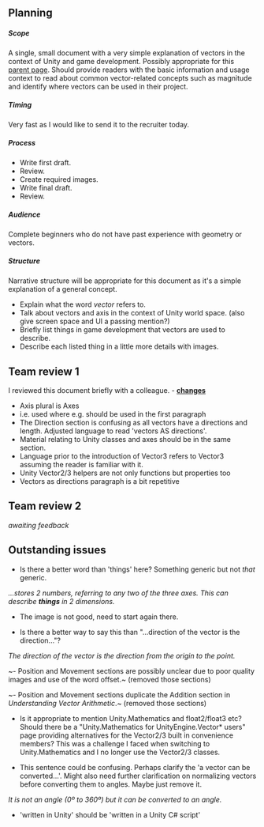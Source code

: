 ## Planning


##### Scope
A single, small document with a very simple explanation of vectors in the context of Unity and game development.
Possibly appropriate for this [parent page](https://docs.unity3d.com/Manual/VectorCookbook.html).
Should provide readers with the basic information and usage context to read about common vector-related concepts such as magnitude and identify where vectors can be used in their project.

##### Timing
Very fast as I would like to send it to the recruiter today.

##### Process
- Write first draft.
- Review.
- Create required images.
- Write final draft.
- Review.

##### Audience
Complete beginners who do not have past experience with geometry or vectors.

##### Structure
Narrative structure will be appropriate for this document as it's a simple explanation of a general concept.

- Explain what the word _vector_ refers to.
- Talk about vectors and axis in the context of Unity world space. (also give screen space and UI a passing mention?)
- Briefly list things in game development that vectors are used to describe. 
- Describe each listed thing in a little more details with images.

## Team review 1
I reviewed this document briefly with a colleague. - [**changes**](https://github.com/danhale-git/technical-writing-practice/commit/928d23309f13ad9bc0cf32a3c7fe114a9f2d177c)
- Axis plural is Axes
- i.e. used where e.g. should be used in the first paragraph
- The Direction section is confusing as all vectors have a directions and length. Adjusted language to read 'vectors AS directions'.
- Material relating to Unity classes and axes should be in the same section.
- Language prior to the introduction of Vector3 refers to Vector3 assuming the reader is familiar with it.
- Unity Vector2/3 helpers are not only functions but properties too
- Vectors as directions paragraph is a bit repetitive

## Team review 2
_awaiting feedback_

## Outstanding issues
- Is there a better word than 'things' here? Something generic but not _that_ generic.

_...stores 2 numbers, referring to any two of the three axes. This can describe **things** in 2 dimensions._

- The image is not good, need to start again there.

- Is there a better way to say this than "...direction of the vector is the direction..."?

_The direction of the vector is the direction from the origin to the point._

~- Position and Movement sections are possibly unclear due to poor quality images and use of the word offset.~ (removed those sections)

~- Position and Movement sections duplicate the Addition section in _Understanding Vector Arithmetic_.~ (removed those sections)

- Is it appropriate to mention Unity.Mathematics and float2/float3 etc? Should there be a "Unity.Mathematics for UnityEngine.Vector* users" page providing alternatives for the Vector2/3 built in convenience members? This was a challenge I faced when switching to Unity.Mathematics and I no longer use the Vector2/3 classes.

- This sentence could be confusing. Perhaps clarify the 'a vector can be converted...'. Might also need further clarification on normalizing vectors before converting them to angles. Maybe just remove it.

_It is not an angle (0º to 360º) but it can be converted to an angle._

- 'written in Unity' should be 'written in a Unity C# script'
